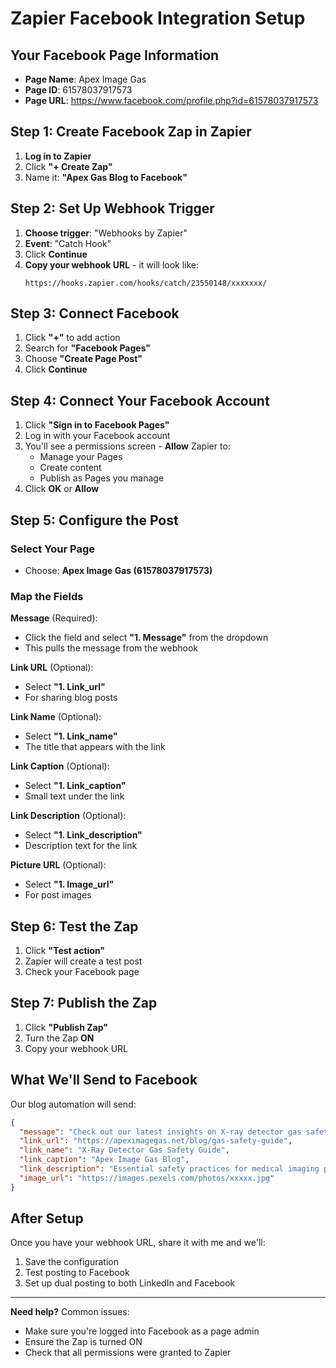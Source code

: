 # Zapier Facebook Integration Setup

## Your Facebook Page Information
- **Page Name**: Apex Image Gas
- **Page ID**: 61578037917573
- **Page URL**: https://www.facebook.com/profile.php?id=61578037917573

## Step 1: Create Facebook Zap in Zapier

1. **Log in to Zapier**
2. Click **"+ Create Zap"**
3. Name it: **"Apex Gas Blog to Facebook"**

## Step 2: Set Up Webhook Trigger

1. **Choose trigger**: "Webhooks by Zapier"
2. **Event**: "Catch Hook"
3. Click **Continue**
4. **Copy your webhook URL** - it will look like:
   ```
   https://hooks.zapier.com/hooks/catch/23550148/xxxxxxx/
   ```

## Step 3: Connect Facebook

1. Click **"+"** to add action
2. Search for **"Facebook Pages"**
3. Choose **"Create Page Post"**
4. Click **Continue**

## Step 4: Connect Your Facebook Account

1. Click **"Sign in to Facebook Pages"**
2. Log in with your Facebook account
3. You'll see a permissions screen - **Allow** Zapier to:
   - Manage your Pages
   - Create content
   - Publish as Pages you manage
4. Click **OK** or **Allow**

## Step 5: Configure the Post

### Select Your Page
- Choose: **Apex Image Gas (61578037917573)**

### Map the Fields

**Message** (Required):
- Click the field and select **"1. Message"** from the dropdown
- This pulls the message from the webhook

**Link URL** (Optional):
- Select **"1. Link_url"**
- For sharing blog posts

**Link Name** (Optional):
- Select **"1. Link_name"**
- The title that appears with the link

**Link Caption** (Optional):
- Select **"1. Link_caption"**
- Small text under the link

**Link Description** (Optional):
- Select **"1. Link_description"**
- Description text for the link

**Picture URL** (Optional):
- Select **"1. Image_url"**
- For post images

## Step 6: Test the Zap

1. Click **"Test action"**
2. Zapier will create a test post
3. Check your Facebook page

## Step 7: Publish the Zap

1. Click **"Publish Zap"**
2. Turn the Zap **ON**
3. Copy your webhook URL

## What We'll Send to Facebook

Our blog automation will send:
```json
{
  "message": "Check out our latest insights on X-ray detector gas safety! Learn about proper handling, storage, and maintenance of medical imaging gases.",
  "link_url": "https://apeximagegas.net/blog/gas-safety-guide",
  "link_name": "X-Ray Detector Gas Safety Guide",
  "link_caption": "Apex Image Gas Blog",
  "link_description": "Essential safety practices for medical imaging professionals",
  "image_url": "https://images.pexels.com/photos/xxxxx.jpg"
}
```

## After Setup

Once you have your webhook URL, share it with me and we'll:
1. Save the configuration
2. Test posting to Facebook
3. Set up dual posting to both LinkedIn and Facebook

---

**Need help?** Common issues:
- Make sure you're logged into Facebook as a page admin
- Ensure the Zap is turned ON
- Check that all permissions were granted to Zapier